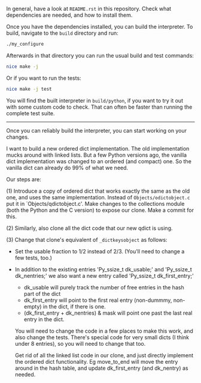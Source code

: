 In general, have a look at `README.rst` in this repository.  Check what dependencies are needed, and how to install them.

Once you have the dependencies installed, you can build the interpreter.
To build, navigate to the `build` directory and run:

```bash
./my_configure
```

Afterwards in that directory you can run the usual build and test commands:

```bash
nice make -j
```

Or if you want to run the tests:

```bash
nice make -j test
```

You will find the built interpreter in `build/python`, if you want to try it out with some custom code to check.  That can often be faster than running the
complete test suite.

---

Once you can reliably build the interpreter, you can start working on your changes.

I want to build a new ordered dict implementation.  The old implementation mucks around with linked lists.  But a few Python versions ago, the vanilla
dict implementation was changed to an ordered (and compact) one.  So the vanilla dict can already do 99% of what we need.

Our steps are:

(1) Introduce a copy of ordered dict that works exactly the same as the old one, and uses the same implementation.  Instead of `Objects/odictobject.c` put it in `Objects/qdictobject.c'.  Make changes to the collections module (both the Python and the C version) to expose our clone.  Make a commit for this.

(2) Similarly, also clone all the dict code that our new qdict is using.

(3) Change that clone's equivalent of `_dictkeysobject` as follows:

- Set the usable fraction to 1/2 instead of 2/3.  (You'll need to change a few tests, too.)
- In addition to the existing entries 'Py_ssize_t dk_usable;' and 'Py_ssize_t dk_nentries;' we also want a new entry called 'Py_ssize_t dk_first_entry;'

  * dk_usable will purely track the number of free entries in the hash part of the dict
  * dk_first_entry will point to the first real entry (non-dummmy, non-empty) in the dict, if there is one.
  * (dk_first_entry + dk_nentries) & mask will point one past the last real entry in the dict.

  You will need to change the code in a few places to make this work, and also change the tests.  There's special code for very small dicts (I think under 8 entries), so you will need to change that too.

  Get rid of all the linked list code in our clone, and just directly implement
  the ordered dict functionality.  Eg move_to_end will move the entry around in the hash table, and update dk_first_entry (and dk_nentry) as needed.
